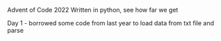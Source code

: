 Advent of Code 2022
Written in python, see how far we get

Day 1 - borrowed some code from last year to load data from txt file and parse
